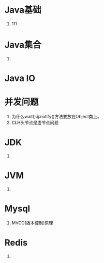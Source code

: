 

# Java基础

1. 111

# Java集合

1. 

# Java IO

# 并发问题

1. 为什么wait()与notify()方法要放在Object类上。
2. CLH头节点是虚节点问题

# JDK

1. 

# JVM

1. 

# Mysql

1. MVCC(版本控制)原理

# Redis

1. 

